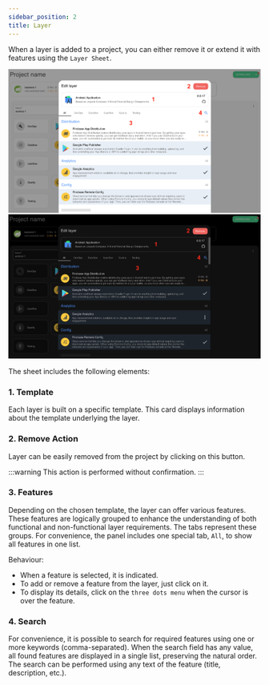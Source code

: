 ```yaml
---
sidebar_position: 2
title: Layer
---
```


When a layer is added to a project, you can either remove it or extend it with features using the `Layer Sheet`.

![Layer Sheet](img/layer_light.png#gh-light-mode-only)![Layer Sheet](img/layer_dark.png#gh-dark-mode-only)

The sheet includes the following elements:

### 1. Template

Each layer is built on a specific template. This card displays information about the template underlying the layer.

### 2. Remove Action

Layer can be easily removed from the project by clicking on this button.

:::warning
This action is performed without confirmation.
:::

### 3. Features

Depending on the chosen template, the layer can offer various features.
These features are logically grouped to enhance the understanding of both functional and non-functional layer requirements.
The tabs represent these groups. For convenience, the panel includes one special tab, `All`, to show all features in one list.

Behaviour:

- When a feature is selected, it is indicated.
- To add or remove a feature from the layer, just click on it.
- To display its details, click on the `three dots menu` when the cursor is over the feature.

### 4. Search

For convenience, it is possible to search for required features using one or more keywords (comma-separated).
When the search field has any value, all found features are displayed in a single list, preserving the natural order.
The search can be performed using any text of the feature (title, description, etc.).
